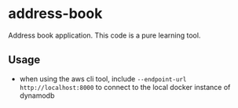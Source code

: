 # address-book

Address book application. This code is a pure learning tool. 

## Usage

- when using the aws cli tool, include `--endpoint-url http://localhost:8000` to connect to the local docker instance of dynamodb
